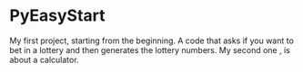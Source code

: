 # PyEasyStart
My first project, starting from the beginning. A code that asks if you want to bet in a lottery and then generates the lottery numbers.
My second one , is about a calculator.

